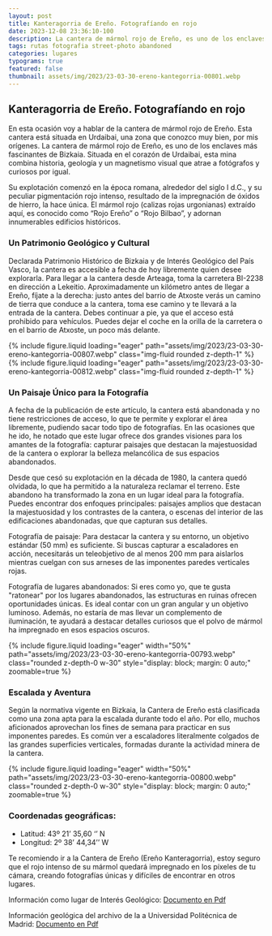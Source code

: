 ```yaml
---
layout: post
title: Kanteragorria de Ereño. Fotografíando en rojo
date: 2023-12-08 23:36:10-100
description: La cantera de mármol rojo de Ereño, es uno de los enclaves más fascinantes de Bizkaia. Situada en Urdaibai, esta mina combina historia, geología y un magnetismo visual que atrae. 
tags: rutas fotografia street-photo abandoned
categories: lugares
typograms: true
featured: false
thumbnail: assets/img/2023/23-03-30-ereno-kantegorria-00801.webp
---
```



## Kanteragorria de Ereño. Fotografíando en rojo

En esta ocasión voy a hablar de la cantera de mármol rojo de Ereño.  Esta cantera está situada en Urdaibai, una zona que conozco muy bien, por mis orígenes. La cantera de mármol rojo de Ereño, es uno de los enclaves más fascinantes de Bizkaia. Situada en el corazón de Urdaibai, esta mina combina historia, geología y un magnetismo visual que atrae a fotógrafos y curiosos por igual. 

Su explotación comenzó en la época romana, alrededor del siglo I d.C., y su peculiar pigmentación rojo intenso, resultado de la impregnación de óxidos de hierro, la hace única. El mármol rojo (calizas rojas urgonianas) extraído aquí, es conocido como “Rojo Ereño” o “Rojo Bilbao”, y adornan innumerables edificios históricos.

### Un Patrimonio Geológico y Cultural

Declarada Patrimonio Histórico de Bizkaia y de Interés Geológico del País Vasco, la cantera es accesible a fecha de hoy libremente quien desee explorarla. Para llegar a la cantera desde Arteaga, toma la carretera BI-2238 en dirección a Lekeitio. Aproximadamente un kilómetro antes de llegar a Ereño, fíjate a la derecha: justo antes del barrio de Atxoste verás un camino de tierra que conduce a la cantera, toma ese camino y te llevará a la entrada de la cantera. Debes continuar a pie, ya que el acceso está prohibido para vehículos. Puedes dejar el coche en la orilla de la carretera o en el barrio de Atxoste, un poco más delante.

<div class="row mt-3">
<div class="col-sm mt-3 mt-md-0">
{% include figure.liquid loading="eager" path="assets/img/2023/23-03-30-ereno-kantegorria-00807.webp" class="img-fluid rounded z-depth-1" %}
</div>
<div class="col-sm mt-3 mt-md-0">
{% include figure.liquid loading="eager" path="assets/img/2023/23-03-30-ereno-kantegorria-00812.webp" class="img-fluid rounded z-depth-1" %}
</div>
</div>

### Un Paisaje Único para la Fotografía

A fecha de la publicación de este artículo, la cantera está abandonada y no tiene restricciones de acceso, lo que te permite  y explorar el área libremente, pudiendo sacar todo tipo de fotografías. En las ocasiones que he ido, he notado que este lugar ofrece dos grandes visiones para los amantes de la fotografía: capturar paisajes que destacan la majestuosidad de la cantera o explorar la belleza melancólica de sus espacios abandonados.

Desde que cesó su explotación en la década de 1980, la cantera quedó olvidada, lo que ha permitido a la naturaleza reclamar el terreno. Este abandono ha transformado la zona en un lugar ideal para la fotografía. Puedes encontrar dos enfoques principales: paisajes amplios que destacan la majestuosidad y los contrastes de la cantera, o escenas del interior de las edificaciones abandonadas, que que capturan sus detalles.

Fotografía de paisaje: Para destacar la cantera y su entorno, un objetivo estándar (50 mm) es suficiente. Si buscas capturar a escaladores en acción, necesitarás un teleobjetivo de al menos 200 mm para aislarlos mientras cuelgan con sus arneses de las imponentes paredes verticales rojas.

Fotografía de lugares abandonados: Si eres como yo, que te gusta "ratonear" por los lugares abandonados, las estructuras en ruinas ofrecen oportunidades únicas. Es ideal contar con un gran angular y un objetivo luminoso. Además, no estaría de mas llevar un complemento de iluminación, te ayudará a destacar detalles curiosos que el polvo de mármol ha impregnado en esos espacios oscuros.

<div class="text-center">
{% include figure.liquid loading="eager" width="50%" path="assets/img/2023/23-03-30-ereno-kantegorria-00793.webp" class="rounded z-depth-0 w-30" style="display: block; margin: 0 auto;" zoomable=true %}   
</div>

### Escalada y Aventura

Según la normativa vigente en Bizkaia, la Cantera de Ereño está clasificada como una zona apta para la escalada durante todo el año. Por ello, muchos aficionados aprovechan los fines de semana para practicar en sus imponentes paredes. Es común ver a escaladores literalmente colgados de las grandes superficies verticales, formadas durante la actividad minera de la cantera.

<div class="text-center">
{% include figure.liquid loading="eager" width="50%" path="assets/img/2023/23-03-30-ereno-kantegorria-00800.webp" class="rounded z-depth-0 w-30" style="display: block; margin: 0 auto;" zoomable=true %}   
</div>

### Coordenadas geográficas:
- Latitud: 43º 21’ 35,60 ‘’ N
- Longitud: 2º 38’ 44,34’’ W

Te recomiendo ir a la Cantera de Ereño (Ereño Kanteragorria), estoy seguro que el rojo intenso de su mármol quedará impregnado en los píxeles de tu cámara, creando fotografías únicas y difíciles de encontrar en otros lugares.




Información como lugar de Interés Geológico:
[Documento en Pdf](https://www.euskadi.eus/web01-a2inguru/eu/contenidos/informacion/lig/es_def/adjuntos/015.pdf
 "Haz click para descargar en pdf")

Información geológica del archivo de la a Universidad Politécnica de Madrid:
[Documento en Pdf](https://oa.upm.es/10267/4/PARTE-4.pdf
 "Haz click para descargar en pdf")
